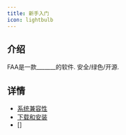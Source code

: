 ```yaml
---
title: 新手入门
icon: lightbulb
---
```


## 介绍

FAA是一款_______的软件. 
安全/绿色/开源.

## 详情

- [系统兼容性](compatibility.md)
- [下载和安装](download.md)
- []
